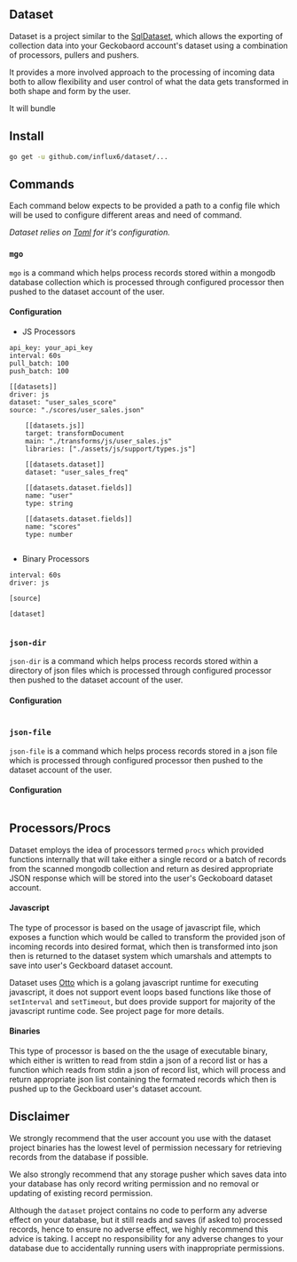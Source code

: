 Dataset
----------------
Dataset is a project similar to the [SqlDataset](https://github.com/geckoboard/sql-dataset), which allows the exporting of collection data into your Geckobaord account's dataset using a combination of processors, pullers and pushers.

It provides a more involved approach to the processing of incoming data both to allow flexibility and user control of what the data gets transformed in both shape and form by the user. 

It will bundle 

## Install

```bash
go get -u github.com/influx6/dataset/...
```

## Commands

Each command below expects to be provided a path to a config file which will be used to configure different areas and need of command. 

*Dataset relies on [Toml](https://github.com/toml-lang/toml) for it's configuration.*

### `mgo`

`mgo` is a command which helps process records stored within a mongodb database collection which is processed through configured processor then pushed to the dataset account of the user.

#### Configuration

- JS Processors

```
api_key: your_api_key
interval: 60s
pull_batch: 100
push_batch: 100

[[datasets]]
driver: js
dataset: "user_sales_score"
source: "./scores/user_sales.json"

	[[datasets.js]]
	target: transformDocument
	main: "./transforms/js/user_sales.js"
	libraries: ["./assets/js/support/types.js"]

	[[datasets.dataset]]
	dataset: "user_sales_freq"
		
	[[datasets.dataset.fields]]
	name: "user"
	type: string

	[[datasets.dataset.fields]]
	name: "scores"
	type: number


```

- Binary Processors

```
interval: 60s
driver: js

[source]

[dataset]
	

```

### `json-dir`

`json-dir` is a command which helps process records stored within a directory of json files which is processed through configured processor then pushed to the dataset account of the user.

#### Configuration

```

```

### `json-file`

`json-file` is a command which helps process records stored in a json file which is processed through configured processor then pushed to the dataset account of the user.

#### Configuration

```

```

## Processors/Procs

Dataset employs the idea of processors termed `procs` which provided functions internally that will take either a single record or a batch of records from the scanned mongodb collection and return as desired appropriate JSON response which will be stored into the user's Geckoboard dataset account.

#### Javascript

The type of processor is based on the usage of javascript file, which exposes a function which would be called to transform the provided json of incoming records into desired format, which then is transformed into json then is returned to the dataset system which umarshals and attempts to save into user's Geckboard dataset account.

Dataset uses [Otto](https://github.com/robertkrimen/otto
) which is a golang javascript runtime for executing javascript, it does not support event loops based functions like those of `setInterval` and `setTimeout`, but does provide support for majority of the javascript runtime code. See project page for more details.

#### Binaries

This type of processor is based on the the usage of executable binary, which either is written to read from stdin a json of a record list or has a function which reads from stdin a json of record list, which will process and return appropriate json list containing the formated records which then is pushed up to the Geckboard user's dataset account.

## Disclaimer

We strongly recommend that the user account you use with the dataset project binaries has the lowest level of permission necessary for retrieving records from the database if possible. 

We also strongly recommend that any storage pusher which saves data into your database has only record writing permission and no removal or updating of existing record permission.

Although the `dataset` project contains no code to perform any adverse effect on your database, but it still reads and saves (if asked to) processed records, hence to ensure no adverse effect, we highly recommend this advice is taking. I accept no responsibility for any adverse changes to your database due to accidentally running users with inappropriate permissions.
